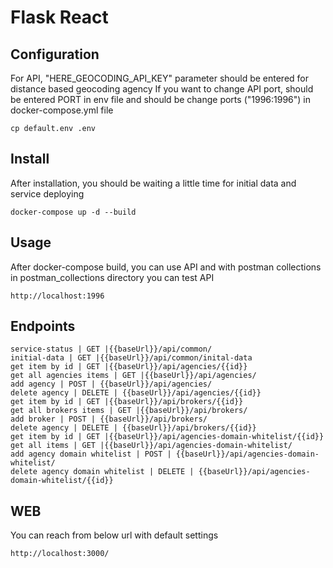 # Flask React

Configuration
---
For API, "HERE_GEOCODING_API_KEY" parameter should be entered for distance based geocoding agency
If you want to change API port, should be entered PORT in env file and should be change ports ("1996:1996") in docker-compose.yml file
    
    cp default.env .env
    
Install
----
After installation, you should be waiting a little time for initial data and service deploying

    docker-compose up -d --build

Usage
---
After docker-compose build, you can use API and with postman collections in postman_collections directory you can test API

    http://localhost:1996

Endpoints
---
    service-status | GET |{{baseUrl}}/api/common/
    initial-data | GET |{{baseUrl}}/api/common/inital-data
    get item by id | GET |{{baseUrl}}/api/agencies/{{id}}
    get all agencies items | GET |{{baseUrl}}/api/agencies/
    add agency | POST | {{baseUrl}}/api/agencies/
    delete agency | DELETE | {{baseUrl}}/api/agencies/{{id}}
    get item by id | GET |{{baseUrl}}/api/brokers/{{id}}
    get all brokers items | GET |{{baseUrl}}/api/brokers/
    add broker | POST | {{baseUrl}}/api/brokers/
    delete agency | DELETE | {{baseUrl}}/api/brokers/{{id}}
    get item by id | GET |{{baseUrl}}/api/agencies-domain-whitelist/{{id}}
    get all items | GET |{{baseUrl}}/api/agencies-domain-whitelist/
    add agency domain whitelist | POST | {{baseUrl}}/api/agencies-domain-whitelist/
    delete agency domain whitelist | DELETE | {{baseUrl}}/api/agencies-domain-whitelist/{{id}}

WEB
---
You can reach from below url with default settings

    http://localhost:3000/

